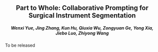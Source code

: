 <h2 align="center"> Part to Whole: Collaborative Prompting for Surgical Instrument Segmentation </h2>
<p align="center">
</p>
<h5 align="center"><em>Wenxi Yue, Jing Zhang, Kun Hu, Qiuxia Wu, Zongyuan Ge, Yong Xia, Jiebo Luo, Zhiyong Wang</em></h5>
</p>
To be released 
